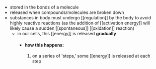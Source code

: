 - stored in the bonds of a molecule
- released when compounds/molecules are broken down
- substances in body must undergo [[regulation]] by the body to avoid highly reactive reactions (as the addition of [[activation energy]] will likely cause a sudden [[spontaneous]] [[oxidation]] reaction)
	- in our cells, this [[energy]] is released **gradually**
		- #### how this happens:
			1. on a series of 'steps,' some [[energy]] is released at each step